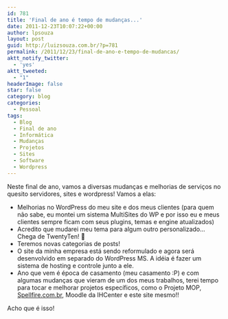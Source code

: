 ```yaml
---
id: 781
title: 'Final de ano é tempo de mudanças...'
date: 2011-12-23T10:07:22+00:00
author: lpsouza
layout: post
guid: http://luizsouza.com.br/?p=781
permalink: /2011/12/23/final-de-ano-e-tempo-de-mudancas/
aktt_notify_twitter:
  - 'yes'
aktt_tweeted:
  - "1"
headerImage: false
star: false
category: blog
categories:
  - Pessoal
tags:
  - Blog
  - Final de ano
  - Informática
  - Mudanças
  - Projetos
  - Sites
  - Software
  - Wordpress
---
```

Neste final de ano, vamos a diversas mudanças e melhorias de serviços no quesito servidores, sites e wordpress! Vamos a elas:

* Melhorias no WordPress do meu site e dos meus clientes (para quem não sabe, eu montei um sistema MultiSites do WP e por isso eu e meus clientes sempre ficam com seus plugins, temas e engine atualizados)
* Acredito que mudarei meu tema para algum outro personalizado... Chega de TwentyTen! 🙂
* Teremos novas categorias de posts!
* O site da minha empresa está sendo reformulado e agora será desenvolvido em separado do WordPress MS. A idéia é fazer um sistema de hosting e controle junto a ele.
* Ano que vem é época de casamento (meu casamento :P) e com algumas mudanças que vieram de um dos meus trabalhos, terei tempo para tocar e melhorar projetos específicos, como o Projeto MOP, [Spellfire.com.br](http://spellfire.com.br), Moodle da IHCenter e este site mesmo!!

Acho que é isso!
